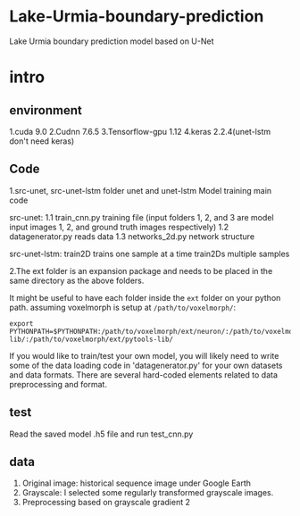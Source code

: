 # Lake-Urmia-boundary-prediction
Lake Urmia boundary prediction model based on U-Net


# intro

## environment
1.cuda 9.0
2.Cudnn 7.6.5
3.Tensorflow-gpu 1.12
4.keras 2.2.4(unet-lstm don't need keras)


## Code
1.src-unet, src-unet-lstm folder unet and unet-lstm Model training main code

src-unet:
1.1 train_cnn.py training file (input folders 1, 2, and 3 are model input images 1, 2, and ground truth images respectively)
1.2 datagenerator.py reads data
1.3 networks_2d.py network structure

src-unet-lstm:
train2D trains one sample at a time
train2Ds multiple samples

2.The ext folder is an expansion package and needs to be placed in the same directory as the above folders.

It might be useful to have each folder inside the `ext` folder on your python path. 
assuming voxelmorph is setup at `/path/to/voxelmorph/`:

```
export PYTHONPATH=$PYTHONPATH:/path/to/voxelmorph/ext/neuron/:/path/to/voxelmorph/ext/pynd-lib/:/path/to/voxelmorph/ext/pytools-lib/
```

If you would like to train/test your own model, you will likely need to write some of the data loading code in 'datagenerator.py' for your own datasets and data formats. There are several hard-coded elements related to data preprocessing and format. 

## test
Read the saved model .h5 file and run test_cnn.py


## data
1. Original image: historical sequence image under Google Earth
2. Grayscale: I selected some regularly transformed grayscale images.
3. Preprocessing based on grayscale gradient 2
